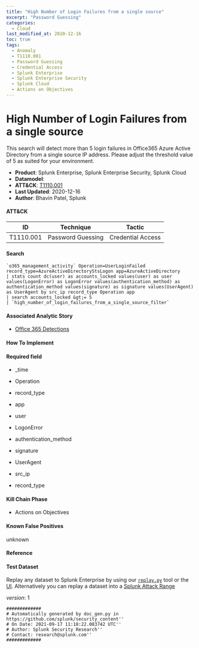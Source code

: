 ```yaml
---
title: "High Number of Login Failures from a single source"
excerpt: "Password Guessing"
categories:
  - Cloud
last_modified_at: 2020-12-16
toc: true
tags:
  - Anomaly
  - T1110.001
  - Password Guessing
  - Credential Access
  - Splunk Enterprise
  - Splunk Enterprise Security
  - Splunk Cloud
  - Actions on Objectives
---
```


# High Number of Login Failures from a single source

This search will detect more than 5 login failures in Office365 Azure Active Directory from a single source IP address. Please adjust the threshold value of 5 as suited for your environment.

- **Product**: Splunk Enterprise, Splunk Enterprise Security, Splunk Cloud
- **Datamodel**:
- **ATT&CK**: [T1110.001](https://attack.mitre.org/techniques/T1110/001/)
- **Last Updated**: 2020-12-16
- **Author**: Bhavin Patel, Splunk


#### ATT&CK

| ID          | Technique   | Tactic       |
| ----------- | ----------- |--------------|
| T1110.001 | Password Guessing | Credential Access |


#### Search

```
`o365_management_activity` Operation=UserLoginFailed  record_type=AzureActiveDirectoryStsLogon app=AzureActiveDirectory 
| stats count dc(user) as accounts_locked values(user) as user values(LogonError) as LogonError values(authentication_method) as authentication_method values(signature) as signature values(UserAgent) as UserAgent by src_ip record_type Operation app 
| search accounts_locked &gt;= 5
| `high_number_of_login_failures_from_a_single_source_filter`
```

#### Associated Analytic Story

* [Office 365 Detections](_stories/office_365_detections)


#### How To Implement


#### Required field

* _time

* Operation

* record_type

* app

* user

* LogonError

* authentication_method

* signature

* UserAgent

* src_ip

* record_type


#### Kill Chain Phase

* Actions on Objectives


#### Known False Positives
unknown




#### Reference


#### Test Dataset
Replay any dataset to Splunk Enterprise by using our [`replay.py`](https://github.com/splunk/attack_data#using-replaypy) tool or the [UI](https://github.com/splunk/attack_data#using-ui).
Alternatively you can replay a dataset into a [Splunk Attack Range](https://github.com/splunk/attack_range#replay-dumps-into-attack-range-splunk-server)



_version_: 1

```
#############
# Automatically generated by doc_gen.py in https://github.com/splunk/security_content''
# On Date: 2021-09-17 11:18:22.083742 UTC''
# Author: Splunk Security Research''
# Contact: research@splunk.com''
#############
```